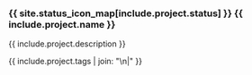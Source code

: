 ### {{ site.status_icon_map[include.project.status] }} {{ include.project.name }}

{{ include.project.description }}

{{ include.project.tags | join: "\n|" }}
